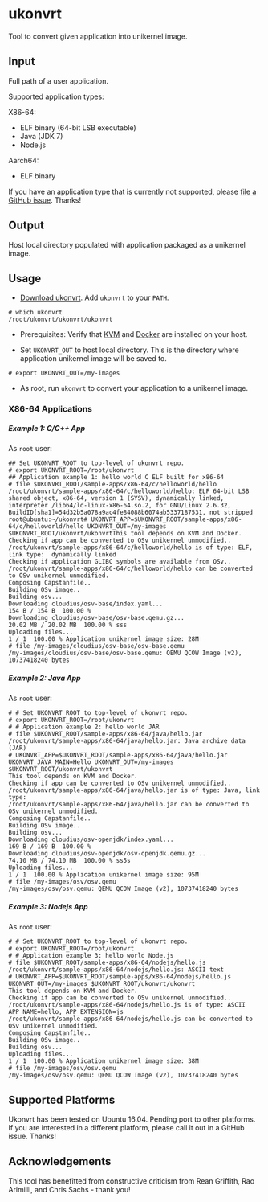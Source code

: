 # ukonvrt
Tool to convert given application into unikernel image.

## Input

Full path of a user application. 

Supported application types:

X86-64:
- ELF binary (64-bit LSB executable)
- Java (JDK 7)
- Node.js

Aarch64:
- ELF binary

If you have an application type that is currently not supported, please [file a GitHub issue](https://github.com/myechuri/ukonvrt/issues/new). Thanks!

## Output

Host local directory populated with application packaged as a unikernel image.

## Usage

- [Download ukonvrt](https://raw.githubusercontent.com/myechuri/ukonvrt/master/ukonvrt/ukonvrt). Add ``ukonvrt`` to your ``PATH``.

```
# which ukonvrt
/root/ukonvrt/ukonvrt/ukonvrt
```

- Prerequisites: Verify that [KVM](https://help.ubuntu.com/community/KVM/Installation) and [Docker](https://docs.docker.com/engine/installation/linux/ubuntulinux/) are installed on your host.

- Set ``UKONVRT_OUT`` to host local directory. This is the directory where application unikernel image will be saved to.

```
# export UKONVRT_OUT=/my-images
```

- As root, run ``ukonvrt`` to convert your application to a unikernel image.

### X86-64 Applications

##### Example 1: C/C++ App

As ``root`` user:
```
## Set UKONVRT_ROOT to top-level of ukonvrt repo.
# export UKONVRT_ROOT=/root/ukonvrt
## Application example 1: hello world C ELF built for x86-64
# file $UKONVRT_ROOT/sample-apps/x86-64/c/helloworld/hello 
/root/ukonvrt/sample-apps/x86-64/c/helloworld/hello: ELF 64-bit LSB shared object, x86-64, version 1 (SYSV), dynamically linked, interpreter /lib64/ld-linux-x86-64.so.2, for GNU/Linux 2.6.32, BuildID[sha1]=54d32b5a078a9ac4fe84088b6074ab5337187531, not stripped
root@ubuntu:~/ukonvrt# UKONVRT_APP=$UKONVRT_ROOT/sample-apps/x86-64/c/helloworld/hello UKONVRT_OUT=/my-images $UKONVRT_ROOT/ukonvrt/ukonvrtThis tool depends on KVM and Docker.
Checking if app can be converted to OSv unikernel unmodified..
/root/ukonvrt/sample-apps/x86-64/c/helloworld/hello is of type: ELF, link type:  dynamically linked
Checking if application GLIBC symbols are available from OSv..
/root/ukonvrt/sample-apps/x86-64/c/helloworld/hello can be converted to OSv unikernel unmodified.
Composing Capstanfile..
Building OSv image..
Building osv...
Downloading cloudius/osv-base/index.yaml...
154 B / 154 B  100.00 % 
Downloading cloudius/osv-base/osv-base.qemu.gz...
20.02 MB / 20.02 MB  100.00 % sss
Uploading files...
1 / 1  100.00 % Application unikernel image size: 28M
# file /my-images/cloudius/osv-base/osv-base.qemu 
/my-images/cloudius/osv-base/osv-base.qemu: QEMU QCOW Image (v2), 10737418240 bytes
```

##### Example 2: Java App

As ``root`` user:
```
# # Set UKONVRT_ROOT to top-level of ukonvrt repo.
# export UKONVRT_ROOT=/root/ukonvrt
# # Application example 2: hello world JAR
# file $UKONVRT_ROOT/sample-apps/x86-64/java/hello.jar 
/root/ukonvrt/sample-apps/x86-64/java/hello.jar: Java archive data (JAR)
# UKONVRT_APP=$UKONVRT_ROOT/sample-apps/x86-64/java/hello.jar UKONVRT_JAVA_MAIN=Hello UKONVRT_OUT=/my-images $UKONVRT_ROOT/ukonvrt/ukonvrt
This tool depends on KVM and Docker.
Checking if app can be converted to OSv unikernel unmodified..
/root/ukonvrt/sample-apps/x86-64/java/hello.jar is of type: Java, link type: 
/root/ukonvrt/sample-apps/x86-64/java/hello.jar can be converted to OSv unikernel unmodified.
Composing Capstanfile..
Building OSv image..
Building osv...
Downloading cloudius/osv-openjdk/index.yaml...
169 B / 169 B  100.00 % 
Downloading cloudius/osv-openjdk/osv-openjdk.qemu.gz...
74.10 MB / 74.10 MB  100.00 % ss5s
Uploading files...
1 / 1  100.00 % Application unikernel image size: 95M
# file /my-images/osv/osv.qemu 
/my-images/osv/osv.qemu: QEMU QCOW Image (v2), 10737418240 bytes
```

##### Example 3: Nodejs App

As ``root`` user:
```
# # Set UKONVRT_ROOT to top-level of ukonvrt repo.
# export UKONVRT_ROOT=/root/ukonvrt
# # Application example 3: hello world Node.js
# file $UKONVRT_ROOT/sample-apps/x86-64/nodejs/hello.js 
/root/ukonvrt/sample-apps/x86-64/nodejs/hello.js: ASCII text
# UKONVRT_APP=$UKONVRT_ROOT/sample-apps/x86-64/nodejs/hello.js UKONVRT_OUT=/my-images $UKONVRT_ROOT/ukonvrt/ukonvrt
This tool depends on KVM and Docker.
Checking if app can be converted to OSv unikernel unmodified..
/root/ukonvrt/sample-apps/x86-64/nodejs/hello.js is of type: ASCII
APP_NAME=hello, APP_EXTENSION=js
/root/ukonvrt/sample-apps/x86-64/nodejs/hello.js can be converted to OSv unikernel unmodified.
Composing Capstanfile..
Building OSv image..
Building osv...
Uploading files...
1 / 1  100.00 % Application unikernel image size: 38M
# file /my-images/osv/osv.qemu 
/my-images/osv/osv.qemu: QEMU QCOW Image (v2), 10737418240 bytes
```

## Supported Platforms

Ukonvrt has been tested on Ubuntu 16.04. Pending port to other platforms. If you are interested in a different platform, please call it out in a GitHub issue. Thanks!

## Acknowledgements

This tool has benefitted from constructive criticism from Rean Griffith, Rao Arimilli, and Chris Sachs - thank you!
